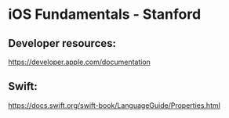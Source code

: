 # iOS Fundamentals - Stanford

## Developer resources:
https://developer.apple.com/documentation

## Swift:
https://docs.swift.org/swift-book/LanguageGuide/Properties.html
